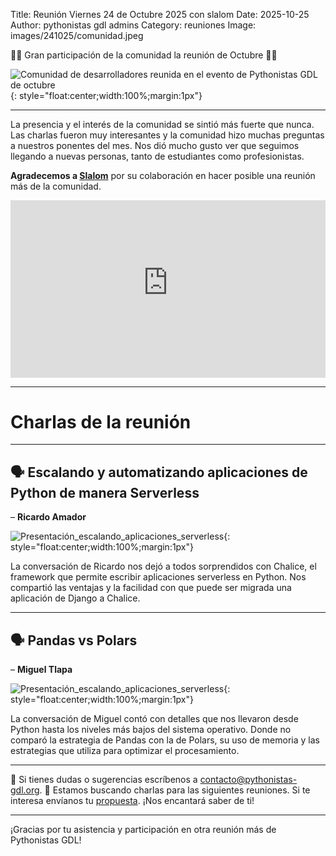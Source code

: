 Title: Reunión Viernes 24 de Octubre 2025 con slalom
Date: 2025-10-25
Author: pythonistas gdl admins
Category: reuniones
Image: images/241025/comunidad.jpeg


🐍🐍 Gran participación de la comunidad la reunión de Octubre 🐍🐍

![Comunidad de desarrolladores reunida en el evento de Pythonistas GDL de octubre]({static}/images/241025/comunidad.jpeg){: style="float:center;width:100%;margin:1px"}

---

La presencia y el interés de la comunidad se sintió más fuerte que nunca. Las charlas fueron muy interesantes y la 
comunidad hizo muchas preguntas a nuestros ponentes del mes. Nos dió mucho gusto ver que seguimos llegando a nuevas 
personas, tanto de estudiantes como profesionistas.

**Agradecemos a  <a href="https://www.slalom.com/content/slalom/mx/es.html/" target="_blank">Slalom</a>** por su colaboración en hacer
posible una reunión más de la comunidad.

<div style="position:relative;padding-bottom:56.25%;height:0;overflow:hidden;max-width:100%;">
  <iframe src="https://www.youtube-nocookie.com/embed/FiDrqKnF1CI" title="YouTube video player" frameborder="0" allow="accelerometer; autoplay; clipboard-write; encrypted-media; gyroscope; picture-in-picture; web-share" referrerpolicy="strict-origin-when-cross-origin" allowfullscreen style="position:absolute;top:0;left:0;width:100%;height:100%;"></iframe>
</div>


---

# Charlas de la reunión

---

## 🗣️ Escalando y automatizando aplicaciones de Python de manera Serverless
– **Ricardo Amador**

![Presentación_escalando_aplicaciones_serverless]({static}/images/241025/ricardo_escalando_aplicaciones_serverless.jpeg){: style="float:center;width:100%;margin:1px"}

La conversación de Ricardo nos dejó a todos sorprendidos con Chalice, el framework que permite escribir aplicaciones
serverless en Python. Nos compartió las ventajas y la facilidad con que puede ser migrada una aplicación de Django a
Chalice.

---

## 🗣️ Pandas vs Polars
– **Miguel Tlapa**

![Presentación_escalando_aplicaciones_serverless]({static}/images/241025/miguel_pandas_vs_polars.jpeg){: style="float:center;width:100%;margin:1px"}

La conversación de Miguel contó con detalles que nos llevaron desde Python hasta los niveles más bajos del
sistema operativo. Donde no comparó la estrategia de Pandas con la de Polars, su uso de memoria y las estrategias que
utiliza para optimizar el procesamiento.

---

💌 Si tienes dudas o sugerencias escríbenos a [contacto@pythonistas-gdl.org](mailto:contacto@pythonistas-gdl.org).
📝 Estamos buscando charlas para las siguientes reuniones. Si te interesa envíanos tu [propuesta](https://forms.gle/UdqZtZvbXxiRSUy46).
¡Nos encantará saber de ti!

---

¡Gracias por tu asistencia y participación en otra reunión más de Pythonistas GDL!
